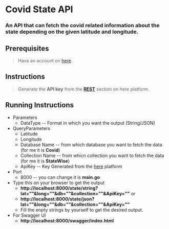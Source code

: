 # Covid State API

### An API that can fetch the **covid** related information about the state depending on the given **latitude** and **longitude**.

## Prerequisites

> Have an account on [here](https://developer.here.com/documentation/geocoding-search-api/dev_guide/topics/endpoint-geocode-brief.html).

## Instructions

> Generate the **API key** from the [**REST**](https://developer.here.com/projects/PROD-eba245db-dc9b-4902-9362-d66c48f39ad7) section on here platform.

## Running Instructions

* Parameters
    * DataType -- Format in which you want the output (String/JSON)
* QueryParameters
    * Latitude
    * Longitude
    * Database Name -- from which database you want to fetch the data (for me it is **Covid**)
    * Collection Name -- from whicn collection you want to fetch the data (for me it is **StateWise**)
    * ApiKey -- Key Generated from the [here](https://developer.here.com/documentation/geocoding-search-api/dev_guide/topics/endpoint-geocode-brief.html) platform
* Port
    * 8000 -- you can change it is **main.go**
* Type this on your browser to get the output
    * **http://localhost:8000/state/string?lat=""&long=""&db=""&collection=""&ApiKey=""** or 
    * **http://localhost:8000/state/json?lat=""&long=""&db=""&collection=""&ApiKey=""**
    * Fill the enpty strings by yourself to get the desired output.
* For Swagger UI
    * **http://localhost:8000/swagger/index.html**

